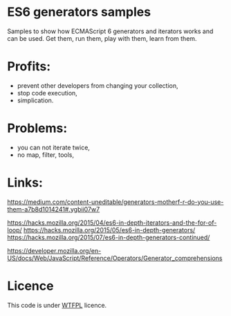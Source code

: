 # ES6 generators samples

Samples to show how ECMAScript 6 generators and iterators works and can be used. Get them, run them, play with them, learn from them.

# Profits:

 - prevent other developers from changing your collection,
 - stop code execution,
 - simplication.

# Problems:

 - you can not iterate twice,
 - no map, filter, tools,

# Links:

https://medium.com/content-uneditable/generators-motherf-r-do-you-use-them-a7b8d1014241#.ygbii07w7

https://hacks.mozilla.org/2015/04/es6-in-depth-iterators-and-the-for-of-loop/
https://hacks.mozilla.org/2015/05/es6-in-depth-generators/
https://hacks.mozilla.org/2015/07/es6-in-depth-generators-continued/

https://developer.mozilla.org/en-US/docs/Web/JavaScript/Reference/Operators/Generator_comprehensions

# Licence

This code is under [WTFPL](http://www.wtfpl.net/) licence.
